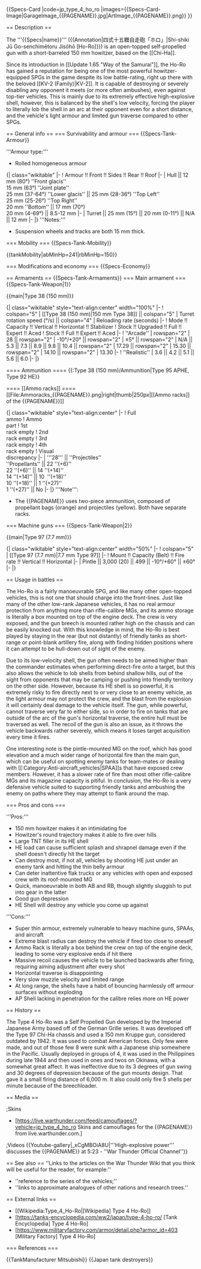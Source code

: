 {{Specs-Card
|code=jp_type_4_ho_ro
|images={{Specs-Card-Image|GarageImage_{{PAGENAME}}.jpg|ArtImage_{{PAGENAME}}.png}}
}}

== Description ==
<!-- ''In the description, the first part should be about the history of the creation and combat usage of the vehicle, as well as its key features. In the second part, tell the reader about the ground vehicle in the game. Insert a screenshot of the vehicle, so that if the novice player does not remember the vehicle by name, he will immediately understand what kind of vehicle the article is talking about.'' -->
The '''{{Specs|name}}''' ({{Annotation|四式十五糎自走砲「ホロ」|Shi-shiki Jū Go-senchimētoru Jisōhō [Ho-Ro]}}) is an open-topped self-propelled gun with a short-barreled 150 mm howitzer, based on the [[Chi-Ha]].

Since its introduction in [[Update 1.65 "Way of the Samurai"]], the Ho-Ro has gained a reputation for being one of the most powerful howitzer-equipped SPGs in the game despite its low battle-rating, right up there with the beloved [[KV-2 (Family)|KV-2]]. It is capable of destroying or severely disabling any opponent it meets (or more often ambushes), even against top-tier vehicles. This is mainly due to its extremely effective high-explosive shell, however, this is balanced by the shell's low velocity, forcing the player to literally lob the shell in an arc at their opponent even for a short distance, and the vehicle's light armour and limited gun traverse compared to other SPGs.

== General info ==
=== Survivability and armour ===
{{Specs-Tank-Armour}}
<!-- ''Describe armour protection. Note the most well protected and key weak areas. Appreciate the layout of modules as well as the number and location of crew members. Is the level of armour protection sufficient, is the placement of modules helpful for survival in combat? If necessary use a visual template to indicate the most secure and weak zones of the armour.'' -->
'''Armour type:'''

* Rolled homogeneous armour

{| class="wikitable"
|-
! Armour !! Front !! Sides !! Rear !! Roof
|-
| Hull || 12 mm (80°) ''Front glacis'' <br> 15 mm (63°) ''Joint plate'' <br> 25 mm (37-64°) ''Lower glacis'' || 25 mm (28-36°) ''Top Left'' <br> 25 mm (25-26°) ''Top Right'' <br> 20 mm ''Bottom'' || 17 mm (70°) <br> 20 mm (4-69°) || 8.5-12 mm
|-
| Turret || 25 mm (15°) || 20 mm (0-11°) || N/A || 12 mm
|-
|}
'''Notes:'''

* Suspension wheels and tracks are both 15 mm thick.

=== Mobility ===
{{Specs-Tank-Mobility}}
<!-- ''Write about the mobility of the ground vehicle. Estimate the specific power and manoeuvrability, as well as the maximum speed forwards and backwards.'' -->

{{tankMobility|abMinHp=241|rbMinHp=150}}

=== Modifications and economy ===
{{Specs-Economy}}

== Armaments ==
{{Specs-Tank-Armaments}}
=== Main armament ===
{{Specs-Tank-Weapon|1}}
<!-- ''Give the reader information about the characteristics of the main gun. Assess its effectiveness in a battle based on the reloading speed, ballistics and the power of shells. Do not forget about the flexibility of the fire, that is how quickly the cannon can be aimed at the target, open fire on it and aim at another enemy. Add a link to the main article on the gun: <code><nowiki>{{main|Name of the weapon}}</nowiki></code>. Describe in general terms the ammunition available for the main gun. Give advice on how to use them and how to fill the ammunition storage.'' -->
{{main|Type 38 (150 mm)}}

{| class="wikitable" style="text-align:center" width="100%"
|-
! colspan="5" | [[Type 38 (150 mm)|150 mm Type 38]] || colspan="5" | Turret rotation speed (°/s) || colspan="4" | Reloading rate (seconds)
|-
! Mode !! Capacity !! Vertical !! Horizontal !! Stabilizer
! Stock !! Upgraded !! Full !! Expert !! Aced
! Stock !! Full !! Expert !! Aced
|-
! ''Arcade''
| rowspan="2" | 28 || rowspan="2" | -10°/+20° || rowspan="2" | ±5° || rowspan="2" | N/A || 5.3 || 7.3 || 8.9 || 9.8 || 10.4 || rowspan="2" | 17.29 || rowspan="2" | 15.30 || rowspan="2" | 14.10 || rowspan="2" | 13.30
|-
! ''Realistic''
| 3.6 || 4.2 || 5.1 || 5.6 || 6.0
|-
|}

==== Ammunition ====
{{:Type 38 (150 mm)/Ammunition|Type 95 APHE, Type 92 HE}}

==== [[Ammo racks]] ====
[[File:Ammoracks_{{PAGENAME}}.png|right|thumb|250px|[[Ammo racks]] of the {{PAGENAME}}]]
<!-- '''Last updated:''' -->
{| class="wikitable" style="text-align:center"
|-
! Full<br>ammo
! Ammo<br>part
! 1st<br>rack empty
! 2nd<br>rack empty
! 3rd<br>rack empty
! 4th<br>rack empty
! Visual<br>discrepancy
|-
| '''28''' || ''Projectiles''<br>''Propellants'' || 22&nbsp;''(+6)''<br>22&nbsp;''(+6)'' || 14&nbsp;''(+14)''<br>14&nbsp;''(+14)'' || 10 &nbsp;''(+18)''<br>10&nbsp;''(+18)'' || 1&nbsp;''(+27)''<br>1&nbsp;''(+27)'' || No
|-
|}
'''Note''':

* The {{PAGENAME}} uses two-piece ammunition, composed of propellant bags (orange) and projectiles (yellow). Both have separate racks.

=== Machine guns ===
{{Specs-Tank-Weapon|2}}
<!-- ''Offensive and anti-aircraft machine guns not only allow you to fight some aircraft but also are effective against lightly armoured vehicles. Evaluate machine guns and give recommendations on its use.'' -->
{{main|Type 97 (7.7 mm)}}

{| class="wikitable" style="text-align:center" width="50%"
|-
! colspan="5" | [[Type 97 (7.7 mm)|7.7 mm Type 97]]
|-
! Mount !! Capacity (Belt) !! Fire rate !! Vertical !! Horizontal
|-
| Pintle || 3,000 (20) || 499 || -10°/+60° || ±60°
|-
|}

== Usage in battles ==
<!-- ''Describe the tactics of playing in the vehicle, the features of using vehicles in the team and advice on tactics. Refrain from creating a "guide" - do not impose a single point of view but instead give the reader food for thought. Describe the most dangerous enemies and give recommendations on fighting them. If necessary, note the specifics of the game in different modes (AB, RB, SB).'' -->
The Ho-Ro is a fairly manoeuvrable SPG, and like many other open-topped vehicles, this is not one that should charge into the front-lines. Just like many of the other low-rank Japanese vehicles, it has no real armour protection from anything more than rifle-calibre MGs, and its ammo storage is literally a box mounted on top of the engine deck. The crew is very exposed, and the gun breech is mounted rather high on the chassis and can be easily knocked out. With this knowledge in mind, the Ho-Ro is best played by staying in the rear (but not distantly) of friendly tanks as short-range or point-blank artillery fire, along with finding hidden positions where it can attempt to be hull-down out of sight of the enemy.

Due to its low-velocity shell, the gun often needs to be aimed higher than the commander estimates when performing direct-fire onto a target, but this also allows the vehicle to lob shells from behind shallow hills, out of the sight from opponents that may be camping or pushing into friendly territory on the other side. However, because its HE shell is so powerful, it is extremely risky to fire directly next to or very close to an enemy vehicle, as the light armour may not protect the crew, and the blast from the explosion it will certainly deal damage to the vehicle itself. The gun, while powerful, cannot traverse very far to either side, so in order to fire on tanks that are outside of the arc of the gun's horizontal traverse, the entire hull must be traversed as well. The recoil of the gun is also an issue, as it throws the vehicle backwards rather severely, which means it loses target acquisition every time it fires.

One interesting note is the pintle-mounted MG on the roof, which has good elevation and a much wider range of horizontal fire than the main gun, which can be useful on spotting enemy tanks for team-mates or dealing with [[:Category:Anti-aircraft_vehicles|SPAA]]s that have exposed crew members. However, it has a slower rate of fire than most other rifle-calibre MGs and its magazine capacity is pitiful. In conclusion, the Ho-Ro is a very defensive vehicle suited to supporting friendly tanks and ambushing the enemy on paths where they may attempt to flank around the map.

=== Pros and cons ===
<!-- ''Summarise and briefly evaluate the vehicle in terms of its characteristics and combat effectiveness. Mark its pros and cons in a bulleted list. Try not to use more than 6 points for each of the characteristics. Avoid using categorical definitions such as "bad", "good" and the like - use substitutions with softer forms such as "inadequate" and "effective".'' -->

'''Pros:'''

* 150 mm howitzer makes it an intimidating foe
* Howitzer's round trajectory makes it able to fire over hills
* Large TNT filler in its HE shell
* HE load can cause sufficient splash and shrapnel damage even if the shell doesn't directly hit the target
* Can destroy most, if not all, vehicles by shooting HE just under an enemy tank and hitting the thin belly armour
* Can deter inattentive flak trucks or any vehicles with open and exposed crew with its roof-mounted MG
* Quick, manoeuvrable in both AB and RB, though slightly sluggish to put into gear in the latter
* Good gun depression
* HE Shell will destroy any vehicle you come up against

'''Cons:'''

* Super thin armour, extremely vulnerable to heavy machine guns, SPAAs, and aircraft
* Extreme blast radius can destroy the vehicle if fired too close to oneself
* Ammo Rack is literally a box behind the crew on top of the engine deck, leading to some very explosive ends if hit there
* Massive recoil causes the vehicle to be launched backwards after firing, requiring aiming adjustment after every shot
* Horizontal traverse is disappointing
* Very slow muzzle velocity and limited range
* At long range, the shells have a habit of bouncing harmlessly off armour surfaces without exploding
* AP Shell lacking in penetration for the calibre relies more on HE power

== History ==
<!-- ''Describe the history of the creation and combat usage of the vehicle in more detail than in the introduction. If the historical reference turns out to be too long, take it to a separate article, taking a link to the article about the vehicle and adding a block "/History" (example: <nowiki>https://wiki.warthunder.com/(Vehicle-name)/History</nowiki>) and add a link to it here using the <code>main</code> template. Be sure to reference text and sources by using <code><nowiki><ref></ref></nowiki></code>, as well as adding them at the end of the article with <code><nowiki><references /></nowiki></code>. This section may also include the vehicle's dev blog entry (if applicable) and the in-game encyclopedia description (under <code><nowiki>=== In-game description ===</nowiki></code>, also if applicable).'' -->

The Type 4 Ho-Ro was a Self Propelled Gun developed by the Imperial Japanese Army based off of the German Grille series. It was developed off the Type 97 Chi-Ha chassis and used a 150 mm Kruppe gun, considered outdated by 1942. It was used to combat American forces. Only few were made, and out of those few 8 were sunk with a Japanese ship somewhere in the Pacific. Usually deployed in groups of 4, it was used in the Philippines during late 1944 and then used in ones and twos on Okinawa, with a somewhat great affect. It was ineffective due to its 3 degrees of gun swing and 30 degrees of depression because of the gun mounts design. That gave it a small firing distance of 6,000 m. It also could only fire 5 shells per minute because of the breechloader.

== Media ==
<!-- ''Excellent additions to the article would be video guides, screenshots from the game, and photos.'' -->

;Skins

* [https://live.warthunder.com/feed/camouflages/?vehicle=jp_type_4_ho_ro Skins and camouflages for the {{PAGENAME}} from live.warthunder.com.]

;Videos
{{Youtube-gallery|_xCgMBOiA8U|'''High-explosive power''' discusses the {{PAGENAME}} at 5:23 - ''War Thunder Official Channel''}}

== See also ==
''Links to the articles on the War Thunder Wiki that you think will be useful for the reader, for example:''

* ''reference to the series of the vehicles;''
* ''links to approximate analogues of other nations and research trees.''

== External links ==
<!-- ''Paste links to sources and external resources, such as:''
* ''topic on the official game forum;''
* ''other literature.'' -->

* [[Wikipedia:Type_4_Ho-Ro|[Wikipedia] Type 4 Ho-Ro]]
* [https://tanks-encyclopedia.com/ww2/japan/type-4-ho-ro/ <nowiki>[Tank Encyclopedia] Type 4 Ho-Ro</nowiki>]
* [https://www.militaryfactory.com/armor/detail.php?armor_id=403 <nowiki>[Military Factory] Type 4 Ho-Ro</nowiki>]

=== References ===
<references />

{{TankManufacturer Mitsubishi}}
{{Japan tank destroyers}}
